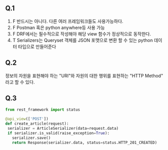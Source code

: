 ## Q.1

1) F 반드시는 아니다. 다른 여러 프레임워크들도 사용가능하다. 
2) F Postman 혹은 python anywhere등 사용 가능
3) F DRF에서는 필수적으로 작성해야 해당 view 함수가 정상적으로 동작한다.
4) T Serializers는 Queryset 객체를 JSON 포맷으로 변환 할 수 있는 python 데이터 타입으로 만들어준다



## Q.2

정보의 자원을 표현해야 하는 "URI"와 자원의 대한 행위를 표현하는 "HTTP Method" 라고 할 수 있다.

## Q.3

```python
from rest_framework import status

@api_view(['POST'])
def create_article(request):
 serializer = ArticleSerializer(data=request.data)
 if serializer.is_valid(raise_exception=True):
   serializer.save()
   return Response(serializer.data, status=status.HTTP_201_CREATED)

```

